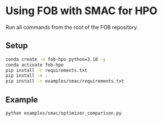 # Using FOB with SMAC for HPO
Run all commands from the root of the FOB repository.

## Setup
```bash
conda create -n fob-hpo python=3.10 -y
conda activate fob-hpo
pip install -r requirements.txt
pip install -e .
pip install -r examples/smac/requirements.txt
```

## Example
```bash
python examples/smac/optimizer_comparison.py
```
